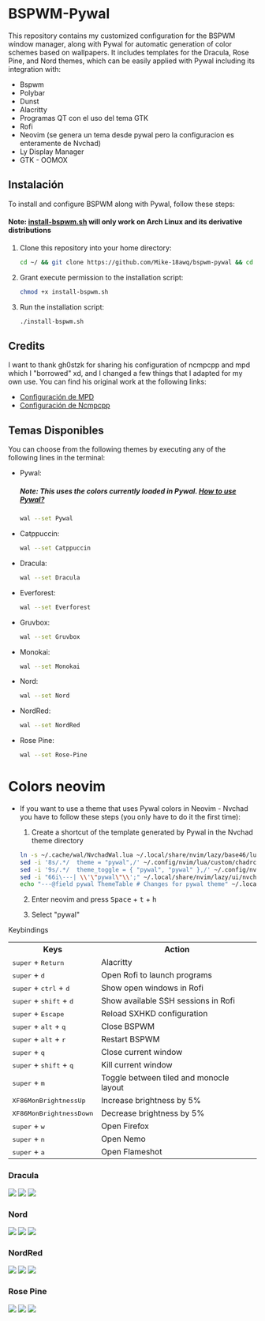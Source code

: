 # BSPWM-Pywal

This repository contains my customized configuration for the BSPWM window manager, along with Pywal for automatic generation of color schemes based on wallpapers. It includes templates for the Dracula, Rose Pine, and Nord themes, which can be easily applied with Pywal including its integration with:
- Bspwm
- Polybar
- Dunst
- Alacritty
- Programas QT con el uso del tema GTK
- Rofi
- Neovim (se genera un tema desde pywal pero la configuracion es enteramente de Nvchad)
- Ly Display Manager
- GTK - OOMOX

## Instalación

To install and configure BSPWM along with Pywal, follow these steps:
#### Note: [install-bspwm.sh](https://github.com/Mike-18awq/dotfiles/blob/main/install-bspwm.sh) will only work on Arch Linux and its derivative distributions 

1. Clone this repository into your home directory:

    ```bash
    cd ~/ && git clone https://github.com/Mike-18awq/bspwm-pywal && cd ~/bspwm-pywal
    ```

2. Grant execute permission to the installation script:

    ```bash
    chmod +x install-bspwm.sh
    ```

3. Run the installation script:

    ```bash
    ./install-bspwm.sh
    ```

## Credits

I want to thank gh0stzk for sharing his configuration of ncmpcpp and mpd which I "borrowed" xd, and I changed a few things that I adapted for my own use. You can find his original work at the following links:

- [Configuración de MPD](https://github.com/gh0stzk/dotfiles/tree/master/config/mpd)
- [Configuración de Ncmpcpp](https://github.com/gh0stzk/dotfiles/tree/master/config/ncmpcpp)

## Temas Disponibles

You can choose from the following themes by executing any of the following lines in the terminal:
- Pywal:
  ##### Note: This uses the colors currently loaded in Pywal. [How to use Pywal?](https://github.com/dylanaraps/pywal/wiki/Getting-Started)

  ```bash
  wal --set Pywal
  ```
  
- Catppuccin:

  ```bash
  wal --set Catppuccin
  ```

- Dracula:

  ```bash
  wal --set Dracula
  ```

- Everforest:

  ```bash
  wal --set Everforest
  ```

- Gruvbox:

  ```bash
  wal --set Gruvbox
  ```

- Monokai:

  ```bash
  wal --set Monokai
  ```

- Nord:

  ```bash
  wal --set Nord
  ```

- NordRed:

  ```bash
  wal --set NordRed
  ```

- Rose Pine:

  ```bash
  wal --set Rose-Pine
  ```

# Colors neovim
- If you want to use a theme that uses Pywal colors in Neovim - Nvchad you have to follow these steps (you only have to do it the first time):
  1. Create a shortcut of the template generated by Pywal in the Nvchad theme directory

    ```bash
    ln -s ~/.cache/wal/NvchadWal.lua ~/.local/share/nvim/lazy/base46/lua/base46/themes/pywal.lua
    sed -i '8s/.*/  theme = "pywal",/' ~/.config/nvim/lua/custom/chadrc.lua
    sed -i '9s/.*/  theme_toggle = { "pywal", "pywal" },/' ~/.config/nvim/lua/custom/chadrc.lua
    sed -i "66i\---| \\'\"pywal\"\\';" ~/.local/share/nvim/lazy/ui/nvchad_types/themes.lua
    echo "---@field pywal ThemeTable # Changes for pywal theme" ~/.local/share/nvim/lazy/ui/nvchad_types/themes.lua
    ```
    
  2. Enter neovim and press
             <td><kbd>Space</kbd> + <kbd>t</kbd> + <kbd>h</kbd></td>
             
  2. Select "pywal"
    
Keybindings
<table>
  <tr>
    <th>Keys</th>
    <th>Action</th>
  </tr>
  <tr>
    <td><kbd>super</kbd> + <kbd>Return</kbd></td>
    <td>Alacritty</td>
  </tr>
  <tr>
    <td><kbd>super</kbd> + <kbd>d</kbd></td>
    <td>Open Rofi to launch programs</td>
  </tr>
  <tr>
    <td><kbd>super</kbd> + <kbd>ctrl</kbd> + <kbd>d</kbd></td>
    <td>Show open windows in Rofi</td>
  </tr>
  <tr>
    <td><kbd>super</kbd> + <kbd>shift</kbd> + <kbd>d</kbd></td>
    <td>Show available SSH sessions in Rofi</td>
  </tr>
  <tr>
    <td><kbd>super</kbd> + <kbd>Escape</kbd></td>
    <td>Reload SXHKD configuration</td>
  </tr>
  <tr>
    <td><kbd>super</kbd> + <kbd>alt</kbd> + <kbd>q</kbd></td>
    <td>Close BSPWM</td>
  </tr>
  <tr>
    <td><kbd>super</kbd> + <kbd>alt</kbd> + <kbd>r</kbd></td>
    <td>Restart BSPWM</td>
  </tr>
  <tr>
    <td><kbd>super</kbd> + <kbd>q</kbd></td>
    <td>Close current window</td>
  </tr>
  <tr>
    <td><kbd>super</kbd> + <kbd>shift</kbd> + <kbd>q</kbd></td>
    <td>Kill current window</td>
  </tr>
  <tr>
    <td><kbd>super</kbd> + <kbd>m</kbd></td>
    <td>Toggle between tiled and monocle layout</td>
  </tr>
  <tr>
    <td><kbd>XF86MonBrightnessUp</kbd></td>
    <td>Increase brightness by 5%</td>
  </tr>
  <tr>
    <td><kbd>XF86MonBrightnessDown</kbd></td>
    <td>Decrease brightness by 5%</td>
  </tr>
  <tr>
    <td><kbd>super</kbd> + <kbd>w</kbd></td>
    <td>Open Firefox</td>
  </tr>
  <tr>
    <td><kbd>super</kbd> + <kbd>n</kbd></td>
    <td>Open Nemo</td>
  </tr>
  <tr>
    <td><kbd>super</kbd> + <kbd>a</kbd></td>
    <td>Open Flameshot</td>
  </tr>
</table>


### Dracula
![](https://github.com/Mike-18awq/dotfiles/blob/main/Dracula1.png)
![](https://github.com/Mike-18awq/dotfiles/blob/main/Dracula2.png)
![](https://github.com/Mike-18awq/dotfiles/blob/main/Dracula3.png)

### Nord
![](https://github.com/Mike-18awq/dotfiles/blob/main/Nord1.png)
![](https://github.com/Mike-18awq/dotfiles/blob/main/Nord2.png)
![](https://github.com/Mike-18awq/dotfiles/blob/main/Nord3.png)

### NordRed
![](https://github.com/Mike-18awq/dotfiles/blob/main/NordRed1.png)
![](https://github.com/Mike-18awq/dotfiles/blob/main/NordRed2.png)
![](https://github.com/Mike-18awq/dotfiles/blob/main/NordRed3.png)

### Rose Pine
![](https://github.com/Mike-18awq/dotfiles/blob/main/RosePine1.png)
![](https://github.com/Mike-18awq/dotfiles/blob/main/RosePine2.png)
![](https://github.com/Mike-18awq/dotfiles/blob/main/RosePine3.png)

